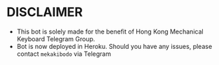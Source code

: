 # DISCLAIMER

- This bot is solely made for the benefit of Hong Kong Mechanical Keyboard Telegram Group. 
- Bot is now deployed in Heroku. Should you have any issues, please contact `mekakibodo` via Telegram
